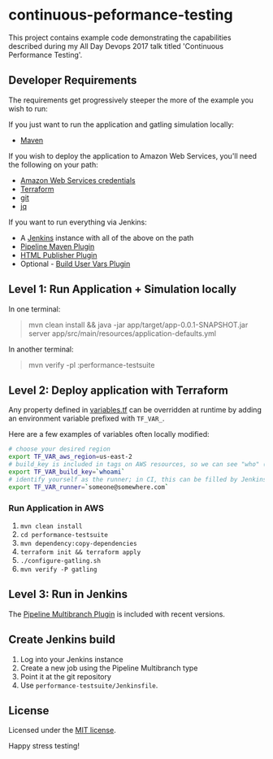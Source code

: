 # continuous-peformance-testing

This project contains example code demonstrating the capabilities described during my All Day Devops 2017 talk
titled 'Continuous Performance Testing'.

## Developer Requirements

The requirements get progressively steeper the more of the example you wish to run:

If you just want to run the application and gatling simulation locally:

* [Maven](https://maven.apache.org/)

If you wish to deploy the application to Amazon Web Services, you'll need the following on your path:

* [Amazon Web Services credentials](http://docs.aws.amazon.com/cli/latest/userguide/cli-chap-getting-started.html)
* [Terraform](https://www.terraform.io/)
* [git](https://git-scm.com/)
* [jq](https://stedolan.github.io/jq/)

If you want to run everything via Jenkins:

* A [Jenkins](https://jenkins.io/) instance with all of the above on the path
* [Pipeline Maven Plugin](https://wiki.jenkins.io/display/JENKINS/Pipeline+Maven+Plugin)
* [HTML Publisher Plugin](https://wiki.jenkins.io/display/JENKINS/HTML+Publisher+Plugin)
* Optional - [Build User Vars Plugin](https://wiki.jenkins-ci.org/display/JENKINS/Build+User+Vars+Plugin)

## Level 1: Run Application + Simulation locally

In one terminal:

> mvn clean install && java -jar app/target/app-0.0.1-SNAPSHOT.jar server app/src/main/resources/application-defaults.yml

In another terminal:

> mvn verify -pl :performance-testsuite

## Level 2: Deploy application with Terraform

Any property defined in [variables.tf](variables.tf) can be overridden at runtime by adding an environment variable 
prefixed with `TF_VAR_`.

Here are a few examples of variables often locally modified:

```bash
# choose your desired region
export TF_VAR_aws_region=us-east-2
# build_key is included in tags on AWS resources, so we can see "who" (self identified) created them
export TF_VAR_build_key=`whoami`
# identify yourself as the runner; in CI, this can be filled by Jenkins or the developer's email address
export TF_VAR_runner=`someone@somewhere.com`
```

### Run Application in AWS

1. `mvn clean install`
2. `cd performance-testsuite`
3. `mvn dependency:copy-dependencies`
4. `terraform init && terraform apply`
5. `./configure-gatling.sh`
7. `mvn verify -P gatling`

## Level 3: Run in Jenkins

The [Pipeline Multibranch Plugin](https://wiki.jenkins.io/display/JENKINS/Pipeline+Multibranch+Plugin) is included with
recent versions. 

## Create Jenkins build

1. Log into your Jenkins instance
2. Create a new job using the Pipeline Multibranch type
3. Point it at the git repository
4. Use `performance-testsuite/Jenkinsfile`.

## License

Licensed under the [MIT license](https://opensource.org/licenses/MIT).

Happy stress testing!


